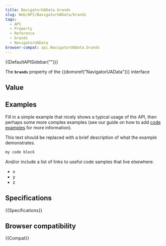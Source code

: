 ```yaml
---
title: NavigatorUAData.brands
slug: Web/API/NavigatorUAData/brands
tags:
  - API
  - Property
  - Reference
  - brands
  - NavigatorUAData
browser-compat: api.NavigatorUAData.brands
---
```

{{DefaultAPISidebar("")}}

The **`brands`** property of the {{domxref("NavigatorUAData")}} interface 

## Value



## Examples

Fill in a simple example that nicely shows a typical usage of the API, then perhaps some more complex examples (see our guide on how to add [code examples](/en-US/docs/MDN/Contribute/Structures/Code_examples) for more information).

This text should be replaced with a brief description of what the example demonstrates.

```js
my code block
```

And/or include a list of links to useful code samples that live elsewhere:

*   x
*   y
*   z

## Specifications

{{Specifications}}

## Browser compatibility

{{Compat}}



